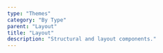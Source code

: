 ```yaml
---
type: "Themes"
category: "By Type"
parent: "Layout"
title: "Layout"
description: "Structural and layout components."
---
```

